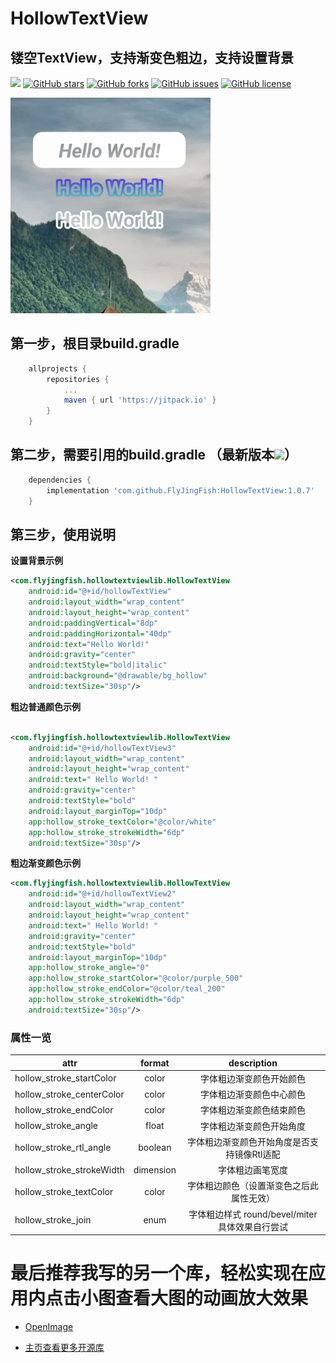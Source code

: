 # HollowTextView
## 镂空TextView，支持渐变色粗边，支持设置背景

[![](https://jitpack.io/v/FlyJingFish/HollowTextView.svg)](https://jitpack.io/#FlyJingFish/HollowTextView)
[![GitHub stars](https://img.shields.io/github/stars/FlyJingFish/HollowTextView.svg)](https://github.com/FlyJingFish/HollowTextView/stargazers)
[![GitHub forks](https://img.shields.io/github/forks/FlyJingFish/HollowTextView.svg)](https://github.com/FlyJingFish/HollowTextView/network)
[![GitHub issues](https://img.shields.io/github/issues/FlyJingFish/HollowTextView.svg)](https://github.com/FlyJingFish/HollowTextView/issues)
[![GitHub license](https://img.shields.io/github/license/FlyJingFish/HollowTextView.svg)](https://github.com/FlyJingFish/HollowTextView/blob/master/LICENSE)


<img src="https://github.com/FlyJingFish/HollowTextView/blob/master/screenshot/show1.png" width="320px" height="345px" alt="show" />


## 第一步，根目录build.gradle

```gradle
    allprojects {
        repositories {
            ...
            maven { url 'https://jitpack.io' }
        }
    }
```
## 第二步，需要引用的build.gradle （最新版本[![](https://jitpack.io/v/FlyJingFish/HollowTextView.svg)](https://jitpack.io/#FlyJingFish/HollowTextView)）

```gradle
    dependencies {
        implementation 'com.github.FlyJingFish:HollowTextView:1.0.7'
    }
```
## 第三步，使用说明

**设置背景示例**

```xml
<com.flyjingfish.hollowtextviewlib.HollowTextView
    android:id="@+id/hollowTextView"
    android:layout_width="wrap_content"
    android:layout_height="wrap_content"
    android:paddingVertical="8dp"
    android:paddingHorizontal="40dp"
    android:text="Hello World!"
    android:gravity="center"
    android:textStyle="bold|italic"
    android:background="@drawable/bg_hollow"
    android:textSize="30sp"/>
```

**粗边普通颜色示例**

```xml

<com.flyjingfish.hollowtextviewlib.HollowTextView
    android:id="@+id/hollowTextView3"
    android:layout_width="wrap_content"
    android:layout_height="wrap_content"
    android:text=" Hello World! "
    android:gravity="center"
    android:textStyle="bold"
    android:layout_marginTop="10dp"
    app:hollow_stroke_textColor="@color/white"
    app:hollow_stroke_strokeWidth="6dp"
    android:textSize="30sp"/>
```

**粗边渐变颜色示例**

```xml
<com.flyjingfish.hollowtextviewlib.HollowTextView
    android:id="@+id/hollowTextView2"
    android:layout_width="wrap_content"
    android:layout_height="wrap_content"
    android:text=" Hello World! "
    android:gravity="center"
    android:textStyle="bold"
    android:layout_marginTop="10dp"
    app:hollow_stroke_angle="0"
    app:hollow_stroke_startColor="@color/purple_500"
    app:hollow_stroke_endColor="@color/teal_200"
    app:hollow_stroke_strokeWidth="6dp"
    android:textSize="30sp"/>
```

### 属性一览

| attr                      |  format   |            description            |
|---------------------------|:---------:|:---------------------------------:|
| hollow_stroke_startColor  |   color   |           字体粗边渐变颜色开始颜色            |
| hollow_stroke_centerColor |   color   |           字体粗边渐变颜色中心颜色            |
| hollow_stroke_endColor    |   color   |           字体粗边渐变颜色结束颜色            |
| hollow_stroke_angle       |   float   |           字体粗边渐变颜色开始角度            |
| hollow_stroke_rtl_angle   |  boolean  |      字体粗边渐变颜色开始角度是否支持镜像Rtl适配      |
| hollow_stroke_strokeWidth | dimension |             字体粗边画笔宽度              |
| hollow_stroke_textColor   |   color   |       字体粗边颜色（设置渐变色之后此属性无效）        |
| hollow_stroke_join        |   enum    | 字体粗边样式 round/bevel/miter 具体效果自行尝试 |



# 最后推荐我写的另一个库，轻松实现在应用内点击小图查看大图的动画放大效果

- [OpenImage](https://github.com/FlyJingFish/OpenImage) 

- [主页查看更多开源库](https://github.com/FlyJingFish)



